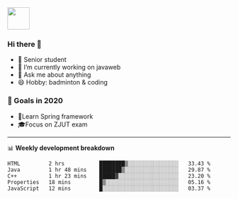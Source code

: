 <img src="https://github.com/egoist/egoist/raw/master/balloon.gif" width="50">

### Hi there 🐏

- 🌱 Senior student
- 🔭 I’m currently working on javaweb
- 💬 Ask me about anything
- 😄 Hobby: badminton & coding

### 🚀 Goals in 2020
+ 🍃Learn Spring framework
+ 🎓Focus on ZJUT exam
-------

📊 **Weekly development breakdown**
<!--START_SECTION:waka-->
```text
HTML         2 hrs           ████████▒░░░░░░░░░░░░░░░░   33.43 % 
Java         1 hr 48 mins    ███████▒░░░░░░░░░░░░░░░░░   29.87 % 
C++          1 hr 23 mins    █████▓░░░░░░░░░░░░░░░░░░░   23.20 % 
Properties   18 mins         █▒░░░░░░░░░░░░░░░░░░░░░░░   05.16 % 
JavaScript   12 mins         █░░░░░░░░░░░░░░░░░░░░░░░░   03.37 % 
```
<!--END_SECTION:waka-->
